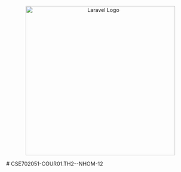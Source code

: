 <p align="center"><a href="https://laravel.com" target="_blank"><img src="https://raw.githubusercontent.com/laravel/art/master/logo-lockup/5%20SVG/2%20CMYK/1%20Full%20Color/laravel-logolockup-cmyk-red.svg" width="400" alt="Laravel Logo"></a></p>

#   C S E 7 0 2 0 5 1 - C O U R 0 1 . T H 2 - - N H O M - 1 2 
 
 
